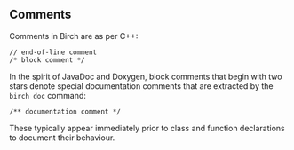 ## Comments

Comments in Birch are as per C++:

    // end-of-line comment
    /* block comment */

In the spirit of JavaDoc and Doxygen, block comments that begin with two stars denote special documentation comments that are extracted by the `birch doc` command:

    /** documentation comment */

These typically appear immediately prior to class and function declarations to document their behaviour.
